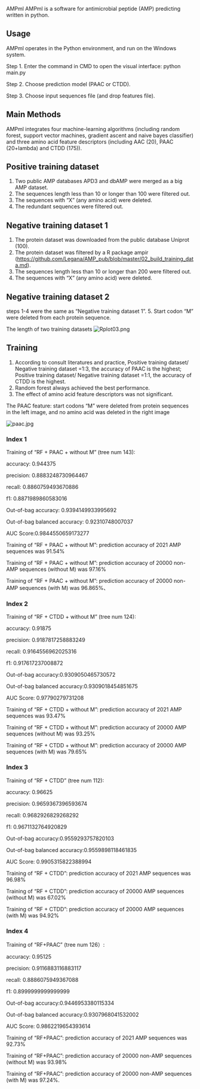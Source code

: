 AMPml
AMPml is a software for antimicrobial peptide (AMP) predicting written in python.

## Usage
AMPml operates in the Python environment, and run on the Windows system.

Step 1. Enter the command in CMD to open the visual interface:
python main.py

Step 2. Choose prediction model (PAAC or CTDD).

Step 3. Choose input sequences file (and drop features file).

## Main Methods
AMPml integrates four machine-learning algorithms (including random forest, support vector machines, gradient ascent and naive bayes classifier) and three amino acid feature descriptors (including AAC (20), PAAC (20+lambda) and CTDD (175)).

## Positive training dataset
1.	Two public AMP databases APD3 and dbAMP were merged as a big AMP dataset.
2.	The sequences length less than 10 or longer than 100 were filtered out.
3.	The sequences with “X” (any amino acid) were deleted.
4.	The redundant sequences were filtered out.

## Negative training dataset 1
1.	The protein dataset was downloaded from the public database Uniprot (100).
2.	The protein dataset was filtered by a R package ampir (https://github.com/Legana/AMP_pub/blob/master/02_build_training_data.md).
3.	The sequences length less than 10 or longer than 200 were filtered out.
4.	The sequences with “X” (any amino acid) were deleted.

## Negative training dataset 2
steps 1-4 were the same as “Negative training dataset 1”.
5.	Start codon “M” were deleted from each protein sequence.

The length of two training datasets
![Rplot03.png](https://i.loli.net/2020/11/25/1QuRv8VbksroCyD.png)

## Training
1.	According to consult literatures and practice, Positive training dataset/ Negative training dataset =1:3, the accuracy of PAAC is the highest; Positive training dataset/ Negative training dataset =1:1, the accuracy of CTDD is the highest.
2.	Random forest always achieved the best performance.
3.	The effect of amino acid feature descriptors was not significant. 

The PAAC feature: start codons “M” were deleted from protein sequences in the left image, and no amino acid was deleted in the right image

![paac.jpg](https://i.loli.net/2020/11/24/Gm2xbs1niZNa5j4.jpg)
### Index 1
Training of “RF + PAAC + without M” (tree num 143):

accuracy: 0.944375

precision: 0.8883248730964467

recall: 0.8860759493670886

f1: 0.8871989860583016

Out-of-bag accuracy: 0.9394149933995692

Out-of-bag balanced accuracy: 0.92310748007037

AUC Score:0.9844550659173277

Training of “RF + PAAC + without M”: prediction accuracy of 2021 AMP sequences was 91.54%

Training of “RF + PAAC + without M”: prediction accuracy of 20000 non-AMP sequences (without M) was 97.16%

Training of “RF + PAAC + without M”: prediction accuracy of 20000 non-AMP sequences (with M) was 96.865%、

### Index 2
Training of “RF + CTDD + without M” (tree num 124):

accuracy: 0.91875

precision: 0.9187817258883249

recall: 0.9164556962025316

f1: 0.917617237008872

Out-of-bag accuracy:0.9309050465730572

Out-of-bag balanced accuracy:0.9309018454851675

AUC Score: 0.97790279731208

Training of “RF + CTDD + without M”: prediction accuracy of 2021 AMP sequences was 93.47%

Training of “RF + CTDD + without M”: prediction accuracy of 20000 AMP sequences (without M) was 93.25%

Training of “RF + CTDD + without M”: prediction accuracy of 20000 AMP sequences (with M) was 79.65%

### Index 3
Training of “RF + CTDD” (tree num 112):

accuracy: 0.96625

precision: 0.9659367396593674

recall: 0.9682926829268292

f1: 0.9671132764920829

Out-of-bag accuracy:0.9559293757820103

Out-of-bag balanced accuracy:0.9559898118461835

AUC Score: 0.9905315822388994

Training of “RF + CTDD”: prediction accuracy of 2021 AMP sequences was 96.98%

Training of “RF + CTDD”: prediction accuracy of 20000 AMP sequences (without M) was 67.02%

Training of “RF + CTDD”: prediction accuracy of 20000 AMP sequences (with M) was 94.92%

### Index 4
Training of “RF+PAAC” (tree num 126）:

accuracy: 0.95125

precision: 0.9116883116883117

recall: 0.8886075949367088

f1: 0.8999999999999999

Out-of-bag accuracy:0.9446953380115334

Out-of-bag balanced accuracy:0.9307968041532002

AUC Score: 0.9862219654393614

Training of “RF+PAAC”: prediction accuracy of 2021 AMP sequences was 92.73%

Training of “RF+PAAC”: prediction accuracy of 20000 non-AMP sequences (without M) was 93.98%

Training of “RF+PAAC”: prediction accuracy of 20000 non-AMP sequences (with M) was 97.24%.
